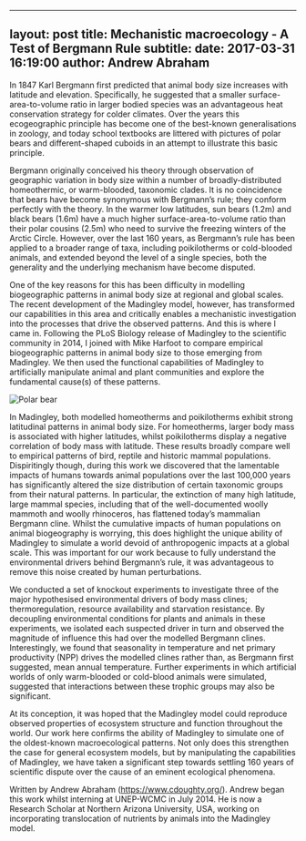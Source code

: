 
---
layout: post
title: Mechanistic macroecology - A Test of Bergmann Rule
subtitle:
date: 2017-03-31 16:19:00
author: Andrew Abraham
---

In 1847 Karl Bergmann first predicted that animal body size increases with latitude and elevation. Specifically, he suggested that a smaller surface-area-to-volume ratio in larger bodied species was an advantageous heat conservation strategy for colder climates. Over the years this ecogeographic principle has become one of the best-known generalisations in zoology, and today school textbooks are littered with pictures of polar bears and different-shaped cuboids in an attempt to illustrate this basic principle. 

Bergmann originally conceived his theory through observation of geographic variation in body size within a number of broadly-distributed homeothermic, or warm-blooded, taxonomic clades. It is no coincidence that bears have become synonymous with Bergmann’s rule; they conform perfectly with the theory. In the warmer low latitudes, sun bears (1.2m) and black bears (1.6m) have a much higher surface-area-to-volume ratio than their polar cousins (2.5m) who need to survive the freezing winters of the Arctic Circle. However, over the last 160 years, as Bergmann’s rule has been applied to a broader range of taxa, including poikilotherms or cold-blooded animals, and extended beyond the level of a single species, both the generality and the underlying mechanism have become disputed.  

One of the key reasons for this has been difficulty in modelling biogeographic patterns in animal body size at regional and global scales. The recent development of the Madingley model, however, has transformed our capabilities in this area and critically enables a mechanistic investigation into the processes that drive the observed patterns. And this is where I came in. Following the PLoS Biology release of Madingley to the scientific community in 2014, I joined with Mike Harfoot to compare empirical biogeographic patterns in animal body size to those emerging from Madingley. We then used the functional capabilities of Madingley to artificially manipulate animal and plant communities and explore the fundamental cause(s) of these patterns. 

<p>

<img src="img/news/polar_bear.jpg" alt="Polar bear">

</p>

In Madingley, both modelled homeotherms and poikilotherms exhibit strong latitudinal patterns in animal body size. For homeotherms, larger body mass is associated with higher latitudes, whilst poikilotherms display a negative correlation of body mass with latitude. These results broadly compare well to empirical patterns of bird, reptile and historic mammal populations. Dispiritingly though, during this work we discovered that the lamentable impacts of humans towards animal populations over the last 100,000 years has significantly altered the size distribution of certain taxonomic groups from their natural patterns. In particular, the extinction of many high latitude, large mammal species, including that of the well-documented woolly mammoth and woolly rhinoceros, has flattened today’s mammalian Bergmann cline. Whilst the cumulative impacts of human populations on animal biogeography is worrying, this does highlight the unique ability of Madingley to simulate a world devoid of anthropogenic impacts at a global scale. This was important for our work because to fully understand the environmental drivers behind Bergmann’s rule, it was advantageous to remove this noise created by human perturbations. 

We conducted a set of knockout experiments to investigate three of the major hypothesised environmental drivers of body mass clines; thermoregulation, resource availability and starvation resistance. By decoupling environmental conditions for plants and animals in these experiments, we isolated each suspected driver in turn and observed the magnitude of influence this had over the modelled Bergmann clines. Interestingly, we found that seasonality in temperature and net primary productivity (NPP) drives the modelled clines rather than, as Bergmann first suggested, mean annual temperature. Further experiments in which artificial worlds of only warm-blooded or cold-blood animals were simulated, suggested that interactions between these trophic groups may also be significant.    

At its conception, it was hoped that the Madingley model could reproduce observed properties of ecosystem structure and function throughout the world. Our work here confirms the ability of Madingley to simulate one of the oldest-known macroecological patterns. Not only does this strengthen the case for general ecosystem models, but by manipulating the capabilities of Madingley, we have taken a significant step towards settling 160 years of scientific dispute over the cause of an eminent ecological phenomena. 

Written by Andrew Abraham (https://www.cdoughty.org/).
Andrew began this work whilst interning at UNEP-WCMC in July 2014. He is now a Research Scholar at Northern Arizona University, USA, working on incorporating translocation of nutrients by animals into the Madingley model. 

